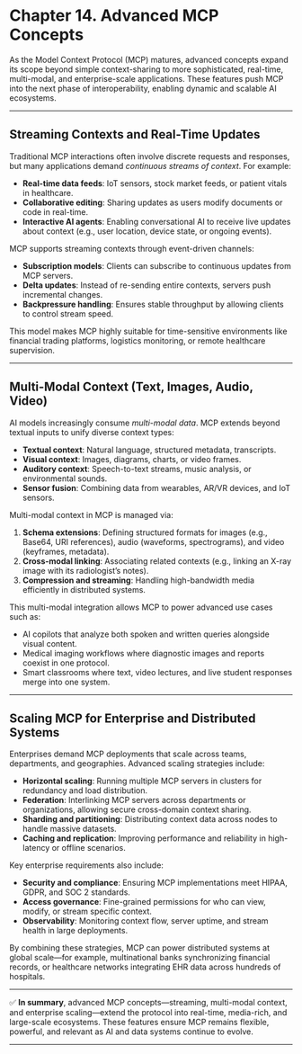 # **Chapter 14. Advanced MCP Concepts**

As the Model Context Protocol (MCP) matures, advanced concepts expand its scope beyond simple context-sharing to more sophisticated, real-time, multi-modal, and enterprise-scale applications. These features push MCP into the next phase of interoperability, enabling dynamic and scalable AI ecosystems.

---

## Streaming Contexts and Real-Time Updates

Traditional MCP interactions often involve discrete requests and responses, but many applications demand *continuous streams of context*. For example:

* **Real-time data feeds**: IoT sensors, stock market feeds, or patient vitals in healthcare.
* **Collaborative editing**: Sharing updates as users modify documents or code in real-time.
* **Interactive AI agents**: Enabling conversational AI to receive live updates about context (e.g., user location, device state, or ongoing events).

MCP supports streaming contexts through event-driven channels:

* **Subscription models**: Clients can subscribe to continuous updates from MCP servers.
* **Delta updates**: Instead of re-sending entire contexts, servers push incremental changes.
* **Backpressure handling**: Ensures stable throughput by allowing clients to control stream speed.

This model makes MCP highly suitable for time-sensitive environments like financial trading platforms, logistics monitoring, or remote healthcare supervision.

---

## Multi-Modal Context (Text, Images, Audio, Video)

AI models increasingly consume *multi-modal data*. MCP extends beyond textual inputs to unify diverse context types:

* **Textual context**: Natural language, structured metadata, transcripts.
* **Visual context**: Images, diagrams, charts, or video frames.
* **Auditory context**: Speech-to-text streams, music analysis, or environmental sounds.
* **Sensor fusion**: Combining data from wearables, AR/VR devices, and IoT sensors.

Multi-modal context in MCP is managed via:

1. **Schema extensions**: Defining structured formats for images (e.g., Base64, URI references), audio (waveforms, spectrograms), and video (keyframes, metadata).
2. **Cross-modal linking**: Associating related contexts (e.g., linking an X-ray image with its radiologist’s notes).
3. **Compression and streaming**: Handling high-bandwidth media efficiently in distributed systems.

This multi-modal integration allows MCP to power advanced use cases such as:

* AI copilots that analyze both spoken and written queries alongside visual content.
* Medical imaging workflows where diagnostic images and reports coexist in one protocol.
* Smart classrooms where text, video lectures, and live student responses merge into one system.

---

## Scaling MCP for Enterprise and Distributed Systems

Enterprises demand MCP deployments that scale across teams, departments, and geographies. Advanced scaling strategies include:

* **Horizontal scaling**: Running multiple MCP servers in clusters for redundancy and load distribution.
* **Federation**: Interlinking MCP servers across departments or organizations, allowing secure cross-domain context sharing.
* **Sharding and partitioning**: Distributing context data across nodes to handle massive datasets.
* **Caching and replication**: Improving performance and reliability in high-latency or offline scenarios.

Key enterprise requirements also include:

* **Security and compliance**: Ensuring MCP implementations meet HIPAA, GDPR, and SOC 2 standards.
* **Access governance**: Fine-grained permissions for who can view, modify, or stream specific context.
* **Observability**: Monitoring context flow, server uptime, and stream health in large deployments.

By combining these strategies, MCP can power distributed systems at global scale—for example, multinational banks synchronizing financial records, or healthcare networks integrating EHR data across hundreds of hospitals.

---

✅ **In summary**, advanced MCP concepts—streaming, multi-modal context, and enterprise scaling—extend the protocol into real-time, media-rich, and large-scale ecosystems. These features ensure MCP remains flexible, powerful, and relevant as AI and data systems continue to evolve.

---

